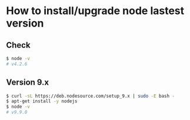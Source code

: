 # How to install/upgrade node lastest version

## Check
```bash
$ node -v
# v4.2.6
```

## Version 9.x
```bash
$ curl -sL https://deb.nodesource.com/setup_9.x | sudo -E bash -
$ apt-get install -y nodejs
$ node -v
# v9.9.0
```